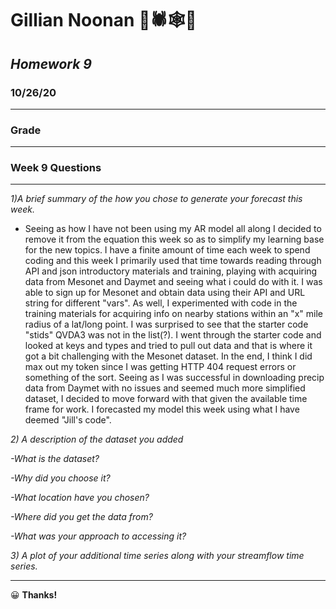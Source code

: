 # **Gillian Noonan**  &#x1F47B;&#x1F577;&#x1F578;&#x1F383;
## *Homework 9*
### 10/26/20
___

### Grade


---
### Week 9 Questions
---
*1)A brief summary of the how you chose to generate your forecast this week.*
- Seeing as how I have not been using my AR model all along I decided to remove it from the equation this week so as to simplify my learning base for the new topics.  I have a finite amount of time each week to spend coding and this week I primarily used that time towards reading through API and json introductory materials and training, playing with acquiring data from Mesonet and Daymet and seeing what i could do with it.  I was able to sign up for Mesonet and obtain data using their API and URL string for different "vars".  As well, I experimented with code in the training materials for acquiring info on nearby stations within an "x" mile radius of a lat/long point.  I was surprised to see that the starter code "stids" QVDA3 was not in the list(?).  I went through the starter code and looked at keys and types and tried to pull out data and that is where it got a bit challenging with the Mesonet dataset.  In the end, I think I did max out my token since I was getting HTTP 404 request errors or something of the sort.  Seeing as I was successful in downloading precip data from Daymet with no issues and seemed much more simplified dataset, I decided to move forward with that given the available time frame for work. I forecasted my model this week using what I have deemed "Jill's code".    

*2) A description of the dataset you added*  

 *-What is the dataset?*

*-Why did you choose it?*

*-What location have you chosen?*

*-Where did you get the data from?*

*-What was your approach to accessing it?*

*3) A plot of your additional time series along with your streamflow time series.*

---

&#x1F600;
**Thanks!**  
